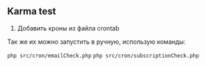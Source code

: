 ## Karma test

1. Добавить кроны из файла crontab

Так же их можно запустить в ручную, использую команды:

`php src/cron/emailCheck.php`
`php src/cron/subscriptionCheck.php`
